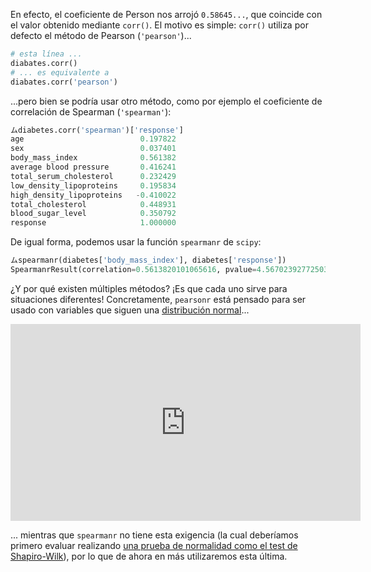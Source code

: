 En efecto, el coeficiente de Person nos arrojó `0.58645...`, que coincide con el valor obtenido mediante `corr()`. El motivo es simple: `corr()` utiliza por defecto el método de Pearson (`'pearson'`)...

```python
# esta línea ...
diabates.corr()
# ... es equivalente a 
diabates.corr('pearson')
```

...pero bien se podría usar otro método, como por ejemplo el coeficiente de correlación de Spearman (`'spearman'`): 

```python
ムdiabetes.corr('spearman')['response']
age                          0.197822
sex                          0.037401
body_mass_index              0.561382
average blood pressure       0.416241
total_serum_cholesterol      0.232429
low_density_lipoproteins     0.195834
high_density_lipoproteins   -0.410022
total_cholesterol            0.448931
blood_sugar_level            0.350792
response                     1.000000
```

De igual forma, podemos usar la función `spearmanr` de `scipy`: 

```python
ムspearmanr(diabetes['body_mass_index'], diabetes['response'])
SpearmanrResult(correlation=0.5613820101065616, pvalue=4.567023927725032e-38)
```

¿Y por qué existen múltiples métodos? ¡Es que cada uno sirve para situaciones diferentes! Concretamente, `pearsonr` está pensado para ser usado con variables que siguen una [distribución normal](https://es.wikipedia.org/wiki/Distribuci%C3%B3n_normal)...

<iframe width="560" height="315" src="https://www.youtube.com/embed/EvHiee7gs9Y" title="YouTube video player" frameborder="0" allow="accelerometer; autoplay; clipboard-write; encrypted-media; gyroscope; picture-in-picture" allowfullscreen></iframe>

... mientras que `spearmanr` no tiene esta exigencia  (la cual deberíamos primero evaluar realizando [una prueba de normalidad como el test de Shapiro-Wilk](https://es.wikipedia.org/wiki/Prueba_de_Shapiro%E2%80%93Wilk)), por lo que de ahora en más utilizaremos esta última. 
